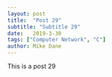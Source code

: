 ```yaml
---
layout: post
title:  "Post 29"
subtitle: "Subtitle 29"
date:   2019-3-30
tags: ["Computer Network", "C"]
author: Mike Dane
---
```

This is a post 29
